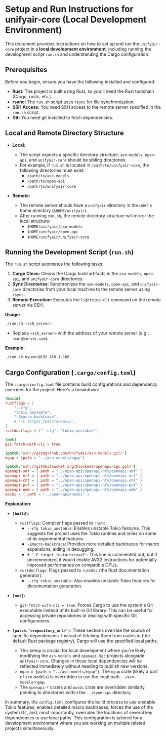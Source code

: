 # Setup and Run Instructions for unifyair-core (Local Development Environment)

This document provides instructions on how to set up and run the `unifyair-core` project in a **local development environment**, including running the development script `run.sh` and understanding the Cargo configuration.

## Prerequisites
Before you begin, ensure you have the following installed and configured:
  - **Rust:** The project is built using Rust, so you'll need the Rust toolchain (Cargo, rustc, etc.).
  - **rsync:** The `run.sh` script uses `rsync` for file synchronization.
  - **SSH Access:** You need SSH access to the remote server specified in the `run.sh` script.
  - **Git:** You need git installed to fetch dependencies.

## Local and Remote Directory Structure
-   **Local:**
    -   The script expects a specific directory structure. `asn-models`, `open-api`, and `unifyair-core` should be sibling directories.
    -   For example, if `run.sh` is located in `/path/to/unifyair-core`, the following directories must exist:
        -   `/path/to/asn-models`
        -   `/path/to/open-api`
        -   `/path/to/unifyair-core`

-   **Remote:**
    -   The remote server should have a `unifyair` directory in the user's home directory (`$HOME/unifyair`).
    -   After running `run.sh`, the remote directory structure will mirror the local structure:
        -   `$HOME/unifyair/asn-models`
        -   `$HOME/unifyair/open-api`
        -   `$HOME/unifyair/unifyair-core`

## Running the Development Script (`run.sh`)

The `run.sh` script automates the following tasks:

1.  **Cargo Clean:** Cleans the Cargo build artifacts in the `asn-models`, `open-api`, and `unifyair-core` directories.
2.  **Sync Directories:** Synchronizes the `asn-models`, `open-api`, and `unifyair-core` directories from your local machine to the remote server using `rsync`.
3.  **Remote Execution:** Executes the `lightning-cli` command on the remote server via SSH.

**Usage:**

```bash
./run.sh <ssh_server>
```

-   Replace `<ssh_server>` with the address of your remote server (e.g., `user@server.com`).

**Example:**

```bash
./run.sh myuser@192.168.1.100
```

## Cargo Configuration (`.cargo/config.toml`)

The `.cargo/config.toml` file contains build configurations and dependency overrides for the project. Here's a breakdown:

```toml
[build]
rustflags = [
    "--cfg",
    "tokio_unstable",
    "-Zmacro-backtrace",
    # '-C target_feature=+avx2',
]
rustdocflags = ["--cfg", "tokio_unstable"]

[net]
git-fetch-with-cli = true

[patch.'ssh://git@github.com/UnifyAir/asn-models.git/']
ngap = {path = "../asn-models/ngap"}

[patch.'ssh://git@bitbucket.org/blocknet/openapi-5gc.git/']
openapi-smf = { path = "../open-api/openapi-nfs/openapi-smf" }
openapi-nrf = { path = "../open-api/openapi-nfs/openapi-nrf" }
openapi-chf = { path = "../open-api/openapi-nfs/openapi-chf" }
openapi-pcf = { path = "../open-api/openapi-nfs/openapi-pcf" }
openapi-udm = { path = "../open-api/openapi-nfs/openapi-udm" }
oasbi = { path = "../open-api/oasbi" }
```

**Explanation:**

-   **`[build]`:**
    -   `rustflags`: Compiler flags passed to `rustc`.
        -   `--cfg tokio_unstable`: Enables unstable Tokio features.  This suggests the project uses the Tokio runtime and relies on some of its experimental features.
        -   `-Zmacro-backtrace`: Provides more detailed backtraces for macro expansions, aiding in debugging.
        -   `# '-C target_feature=+avx2'`:  This line is commented out, but if uncommented, it would enable AVX2 instructions for potentially improved performance on compatible CPUs.
    -   `rustdocflags`:  Flags passed to `rustdoc` (the Rust documentation generator).
        -    `--cfg tokio_unstable`:  Also enables unstable Tokio features for documentation generation.

-   **`[net]`:**
    -   `git-fetch-with-cli = true`: Forces Cargo to use the system's Git executable instead of its built-in Git library. This can be useful for accessing private repositories or dealing with specific Git configurations.

-   **`[patch.'<repository_url>']`:**  These sections override the source of specific dependencies.  Instead of fetching them from crates.io (the default Rust package registry), Cargo will use the specified local paths.
    -   This setup is crucial for local development where you're likely modifying the `asn-models` and `openapi-5gc` projects alongside `unifyair-core`. Changes in these local dependencies will be reflected immediately without needing to publish new versions.
    -   `ngap = {path = "../asn-models/ngap"}`:  The `ngap` crate (likely a part of `asn-models`) is overridden to use the local path `../asn-models/ngap`.
    -   The `openapi-*` crates and `oasbi` crate are overridden similarly, pointing to directories within the `../open-api` directory.

In summary, the `config.toml` configures the build process to use unstable Tokio features, enables detailed macro backtraces, forces the use of the system Git, and, most importantly, overrides the locations of several key dependencies to use local paths. This configuration is tailored for a development environment where you are working on multiple related projects simultaneously.